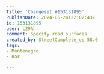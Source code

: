 ```yaml
---
Title: 'Changeset #153131895'
PublishDate: 2024-06-24T22:02:43Z
id: 153131895
user: L29Ah
comment: Specify road surfaces
created_by: StreetComplete_ee 58.0
tags:
- Montenegro
- Bar

---
```

